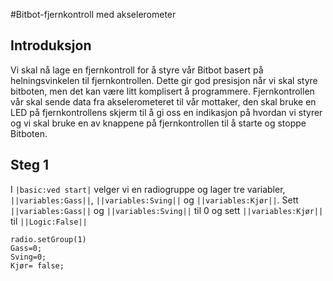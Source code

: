 #Bitbot-fjernkontroll med akselerometer

## Introduksjon

Vi skal nå lage en fjernkontroll for å styre vår Bitbot basert på helningsvinkelen til fjernkontrollen. Dette gir god presisjon når vi skal styre bitboten, men det kan være litt komplisert å programmere.
Fjernkontrollen vår skal sende data fra akselerometeret til vår mottaker, den skal bruke en LED på fjernkontrollens skjerm til å gi oss en indikasjon på hvordan vi styrer og vi skal bruke en av knappene på fjernkontrollen til å starte og stoppe Bitboten.

## Steg 1

I ``|basic:ved start|`` velger vi en radiogruppe og lager tre variabler, ``||variables:Gass||``, ``||variables:Sving||`` og ``||variables:Kjør||``. Sett ``||variables:Gass||`` og ``||variables:Sving||`` til 0 og sett ``||variables:Kjør||`` til ``||Logic:False||``


```blocks
radio.setGroup(1)
Gass=0;
Sving=0;
Kjør= false;
```



<!---
```blocks

```
``||||``
--->
<script src="https://makecode.com/gh-pages-embed.js"></script><script>makeCodeRender("{{ site.makecode.home_url }}", "{{ site.github.owner_name }}/{{ site.github.repository_name }}");</script>